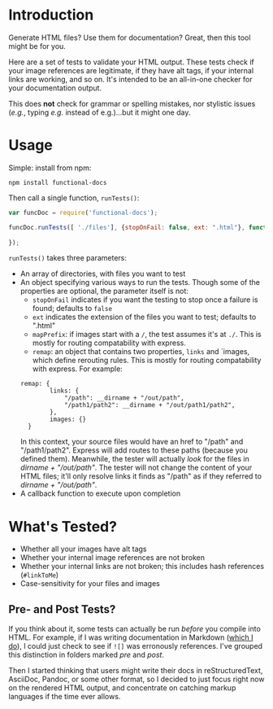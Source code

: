 # Introduction

Generate HTML files? Use them for documentation? Great, then this tool might be for you.

Here are a set of tests to validate your HTML output. These tests check if your image references are legitimate, if they have alt tags, if your internal links are working, and so on. It's intended to be an all-in-one checker for your documentation output.

This does **not** check for grammar or spelling mistakes, nor stylistic issues (_e.g._, typing _e.g._ instead of e.g.)...but it might one day.

# Usage

Simple: install from npm:

	npm install functional-docs

Then call a single function, `runTests()`:

```javascript
var funcDoc = require('functional-docs');

funcDoc.runTests([ './files'], {stopOnFail: false, ext: ".html"}, function(err) {
	
});
```

`runTests()` takes three parameters:

* An array of directories, with files you want to test
* An object specifying various ways to run the tests. Though some of the properties are optional, the parameter itself is not:
	* `stopOnFail` indicates if you want the testing to stop once a failure is found; defaults to `false`
	* `ext` indicates the extension of the files you want to test; defaults to ".html"
	* `mapPrefix`: if images start with a `/`, the test assumes it's at `./`. This is mostly for routing compatability with express.
	* `remap`: an object that contains two properties, `links` and `images, which define rerouting rules. This is mostly for routing compatability with express. For example:  
	```
	remap: {
            links: {
                "/path": __dirname + "/out/path", 
                "/path1/path2": __dirname + "/out/path1/path2", 
            }, 
            images: {}
      }
    ```
    In this context, your source files would have an href to "/path" and "/path1/path2". Express will add routes to these paths (because you defined them). Meanwhile, the tester will actually _look_ for the files in _dirname + "/out/path"_. The tester will not change the content of your HTML files; it'll only resolve links it finds as "/path" as if they referred to _dirname + "/out/path"_.
* A callback function to execute upon completion

# What's Tested?

* Whether all your images have alt tags
* Whether your internal image references are not broken
* Whether your internal links are not broken; this includes hash references (`#linkToMe`)
* Case-sensitivity for your files and images

## Pre- and Post Tests?

If you think about it, some tests can actually be run _before_ you compile into HTML. For example, if I was writing documentation in Markdown ([which I do](https://github.com/gjtorikian/panda-docs)), I could just check to see if `![]` was erronously references. I've grouped this distinction in folders marked _pre_ and _post_.

Then I started thinking that users might write their docs in reStructuredText, AsciiDoc, Pandoc, or some other format, so I decided to just focus right now on the rendered HTML output, and concentrate on catching markup languages if the time ever allows.